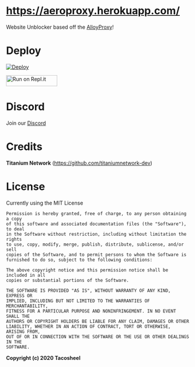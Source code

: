 # https://aeroproxy.herokuapp.com/
Website Unblocker based off the [AlloyProxy](https://github.com/titaniumnetwork-dev/alloyproxy)!

# Deploy

[![Deploy](https://www.herokucdn.com/deploy/button.svg)](https://heroku.com/deploy?template=https://github.com/titaniumnetwork-dev/alloyproxy.org)

<a href="https://repl.it/github/titaniumnetwork-dev/alloyproxy.org" title="Run on Repl.it"><img alt="Run on Repl.it" src="https://repl.it/badge/github/titaniumnetwork-dev/alloyproxy" width="140" height="30"><img></a>

# Discord
Join our [Discord](https://discord.gg/SU39CsVNYr)

# Credits
**Titanium Network** (https://github.com/titaniumnetwork-dev)

# License
Currently using the MIT License

```
Permission is hereby granted, free of charge, to any person obtaining a copy
of this software and associated documentation files (the "Software"), to deal
in the Software without restriction, including without limitation the rights
to use, copy, modify, merge, publish, distribute, sublicense, and/or sell
copies of the Software, and to permit persons to whom the Software is
furnished to do so, subject to the following conditions:

The above copyright notice and this permission notice shall be included in all
copies or substantial portions of the Software.

THE SOFTWARE IS PROVIDED "AS IS", WITHOUT WARRANTY OF ANY KIND, EXPRESS OR
IMPLIED, INCLUDING BUT NOT LIMITED TO THE WARRANTIES OF MERCHANTABILITY,
FITNESS FOR A PARTICULAR PURPOSE AND NONINFRINGEMENT. IN NO EVENT SHALL THE
AUTHORS OR COPYRIGHT HOLDERS BE LIABLE FOR ANY CLAIM, DAMAGES OR OTHER
LIABILITY, WHETHER IN AN ACTION OF CONTRACT, TORT OR OTHERWISE, ARISING FROM,
OUT OF OR IN CONNECTION WITH THE SOFTWARE OR THE USE OR OTHER DEALINGS IN THE
SOFTWARE.
```
**Copyright (c) 2020 Tacosheel**
